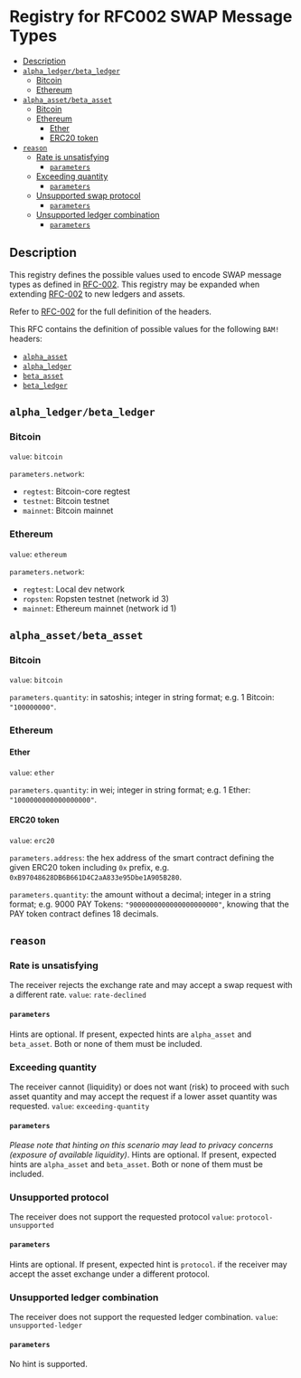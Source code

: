 # Registry for RFC002 SWAP Message Types

<!-- toc -->

- [Description](#description)
- [`alpha_ledger/beta_ledger`](#alpha_ledgerbeta_ledger)
  * [Bitcoin](#bitcoin)
  * [Ethereum](#ethereum)
- [`alpha_asset/beta_asset`](#alpha_assetbeta_asset)
  * [Bitcoin](#bitcoin-1)
  * [Ethereum](#ethereum-1)
    + [Ether](#ether)
    + [ERC20 token](#erc20-token)
- [`reason`](#reason)
  * [Rate is unsatisfying](#rate-is-unsatisfying)
    + [`parameters`](#parameters)
  * [Exceeding quantity](#exceeding-quantity)
    + [`parameters`](#parameters-1)
  * [Unsupported swap protocol](#unsupported-swap-protocol)
    + [`parameters`](#parameters-2)
  * [Unsupported ledger combination](#unsupported-ledger-combination)
    + [`parameters`](#parameters-3)

<!-- tocstop -->

## Description

This registry defines the possible values used to encode SWAP message types as defined in [RFC-002](./RFC-002-SWAP.md).
This registry may be expanded when extending [RFC-002](./RFC-002-SWAP.md) to new ledgers and assets.

Refer to [RFC-002](./RFC-002-SWAP.md) for the full definition of the headers.

This RFC contains the definition of possible values for the following `BAM!` headers:
- [`alpha_asset`](#alpha_assetbeta_asset)
- [`alpha_ledger`](#alpha_ledgerbeta_ledger)
- [`beta_asset`](#alpha_assetbeta_asset)
- [`beta_ledger`](#alpha_ledgerbeta_ledger)

## `alpha_ledger/beta_ledger`

### Bitcoin

`value`: `bitcoin`

`parameters.network`:
- `regtest`: Bitcoin-core regtest
- `testnet`: Bitcoin testnet
- `mainnet`: Bitcoin mainnet <!-- TODO: issue to be opened as it's currently "Bitcoin" because of rust bitcoin -->

### Ethereum

`value`: `ethereum`

`parameters.network`:
- `regtest`: Local dev network <!-- TODO: Issue needed as not supported -->
- `ropsten`: Ropsten testnet (network id 3)
- `mainnet`: Ethereum mainnet (network id 1)

## `alpha_asset/beta_asset`

### Bitcoin

`value`: `bitcoin`

`parameters.quantity`: in satoshis; integer in string format; e.g. 1 Bitcoin: `"100000000"`.

### Ethereum

#### Ether

`value`: `ether`

`parameters.quantity`: in wei; integer in string format; e.g. 1 Ether: `"1000000000000000000"`.

#### ERC20 token

`value`: `erc20`

`parameters.address`: the hex address of the smart contract defining the given ERC20 token including `0x` prefix, e.g. `0xB97048628DB6B661D4C2aA833e95Dbe1A905B280`.

`parameters.quantity`: the amount without a decimal; integer in a string format; e.g. 9000 PAY Tokens: `"9000000000000000000000"`, knowing that the PAY token contract defines 18 decimals.

## `reason`
### Rate is unsatisfying
The receiver rejects the exchange rate and may accept a swap request with a different rate.
`value`: `rate-declined`
#### `parameters`
Hints are optional.
If present, expected hints are `alpha_asset` and `beta_asset`. Both or none of them must be included.

### Exceeding quantity
The receiver cannot (liquidity) or does not want (risk) to proceed with such asset quantity and may accept the request if a lower asset quantity was requested.
`value`: `exceeding-quantity`
#### `parameters`
*Please note that hinting on this scenario may lead to privacy concerns (exposure of available liquidity)*.
Hints are optional.
If present, expected hints are `alpha_asset` and `beta_asset`. Both or none of them must be included.

### Unsupported protocol
The receiver does not support the requested protocol
`value`: `protocol-unsupported`
#### `parameters`
Hints are optional.
If present, expected hint is `protocol`. if the receiver may accept the asset exchange under a different protocol.

### Unsupported ledger combination
The receiver does not support the requested ledger combination.
`value`: `unsupported-ledger`
#### `parameters`
No hint is supported.
